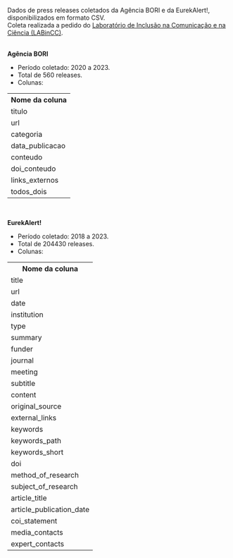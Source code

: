 Dados de press releases coletados da Agência BORI e da EurekAlert!, disponibilizados em formato CSV.<br>
Coleta realizada a pedido do <a href="https://labincc.labjor.unicamp.br/">Laboratório de Inclusão na Comunicação e na Ciência (LABinCC)</a>.
<br><br>

<b>Agência BORI</b>
<ul>
  <li>Período coletado: 2020 a 2023.</li>
  <li>Total de 560 releases.</li>
  <li>Colunas:</li>
</ul>
  <table>
              <tr><th>Nome da coluna</th></tr>
              <tr><td>titulo</td></tr>
              <tr><td>url</td></tr>
              <tr><td>categoria</td></tr>
              <tr><td>data_publicacao</td></tr>
              <tr><td>conteudo</td></tr>
              <tr><td>doi_conteudo</td></tr>
              <tr><td>links_externos</td></tr>
              <tr><td>todos_dois</td></tr>
</table>
<br>

<b>EurekAlert!</b>
<ul>
  <li>Período coletado: 2018 a 2023.</li>
  <li>Total de 204430 releases.</li>
  <li>Colunas:</li>
</ul>
  <table>
            <tr><th>Nome da coluna</th></tr>
            <tr><td>title</td></tr>
            <tr><td>url</td></tr>
            <tr><td>date</td></tr>
            <tr><td>institution</td></tr>
            <tr><td>type</td></tr>
            <tr><td>summary</td></tr>
            <tr><td>funder</td></tr>
            <tr><td>journal</td></tr>
            <tr><td>meeting</td></tr>
            <tr><td>subtitle</td></tr>
            <tr><td>content</td></tr>
            <tr><td>original_source</td></tr>
            <tr><td>external_links</td></td></tr>
            <tr><td>keywords</td></tr>
            <tr><td>keywords_path</td></tr>
            <tr><td>keywords_short</td></tr>
            <tr><td>doi</td></tr>
            <tr><td>method_of_research</td></tr>
            <tr><td>subject_of_research</td></tr>
            <tr><td>article_title</td></td></tr>
            <tr><td>article_publication_date</td></tr>
            <tr><td>coi_statement</td></tr>
            <tr><td>media_contacts</td></tr>
            <tr><td>expert_contacts</td></tr>
</table>
